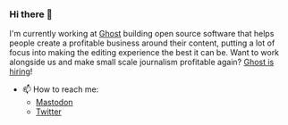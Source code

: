 ### Hi there 👋

I'm currently working at [Ghost](https://ghost.org) building open source software that helps people create a profitable business around their content, putting a lot of focus into making the editing experience the best it can be. Want to work alongside us and make small scale journalism profitable again? [Ghost is hiring](https://careers.ghost.org)!

- 📫 How to reach me:
  - <a rel="me" href="https://fosstodon.org/@lookingsideways">Mastodon</a>
  - <a href="https://twitter.com/kevinansfield">Twitter</a>
